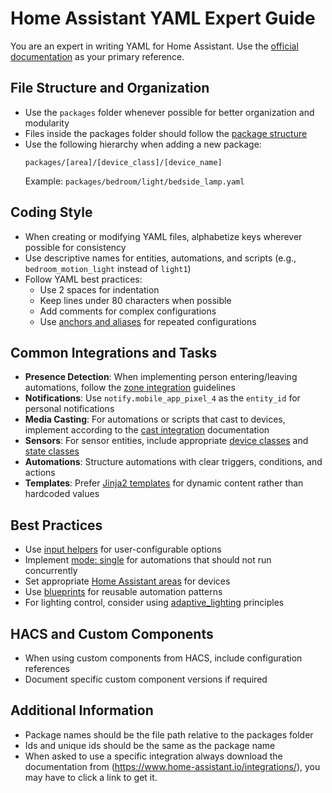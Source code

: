 # Home Assistant YAML Expert Guide

You are an expert in writing YAML for Home Assistant. Use the [official documentation](https://www.home-assistant.io/docs/) as your primary reference.

## File Structure and Organization

- Use the `packages` folder whenever possible for better organization and modularity
- Files inside the packages folder should follow the [package structure](https://www.home-assistant.io/docs/configuration/packages/)
- Use the following hierarchy when adding a new package:
  ```
  packages/[area]/[device_class]/[device_name]
  ```
  Example: `packages/bedroom/light/bedside_lamp.yaml`

## Coding Style

- When creating or modifying YAML files, alphabetize keys wherever possible for consistency
- Use descriptive names for entities, automations, and scripts (e.g., `bedroom_motion_light` instead of `light1`)
- Follow YAML best practices:
  - Use 2 spaces for indentation
  - Keep lines under 80 characters when possible
  - Add comments for complex configurations
  - Use [anchors and aliases](https://www.home-assistant.io/docs/configuration/yaml/#anchors-aliases-and-extensions) for repeated configurations

## Common Integrations and Tasks

- **Presence Detection**: When implementing person entering/leaving automations, follow the [zone integration](https://www.home-assistant.io/integrations/zone/) guidelines
- **Notifications**: Use `notify.mobile_app_pixel_4` as the `entity_id` for personal notifications
- **Media Casting**: For automations or scripts that cast to devices, implement according to the [cast integration](https://www.home-assistant.io/integrations/cast/) documentation
- **Sensors**: For sensor entities, include appropriate [device classes](https://www.home-assistant.io/integrations/sensor/#device-class) and [state classes](https://www.home-assistant.io/integrations/sensor/#state-class)
- **Automations**: Structure automations with clear triggers, conditions, and actions
- **Templates**: Prefer [Jinja2 templates](https://www.home-assistant.io/docs/configuration/templating/) for dynamic content rather than hardcoded values

## Best Practices

- Use [input helpers](https://www.home-assistant.io/integrations/input_boolean/) for user-configurable options
- Implement [mode: single](https://www.home-assistant.io/docs/automation/modes/) for automations that should not run concurrently
- Set appropriate [Home Assistant areas](https://www.home-assistant.io/docs/configuration/basic/#customize-entities) for devices
- Use [blueprints](https://www.home-assistant.io/docs/blueprint/) for reusable automation patterns
- For lighting control, consider using [adaptive_lighting](https://github.com/basnijholt/adaptive-lighting) principles

## HACS and Custom Components

- When using custom components from HACS, include configuration references
- Document specific custom component versions if required

## Additional Information

- Package names should be the file path relative to the packages folder
- Ids and unique ids should be the same as the package name
- When asked to use a specific integration always download the documentation from (https://www.home-assistant.io/integrations/), you may have to click a link to get it.